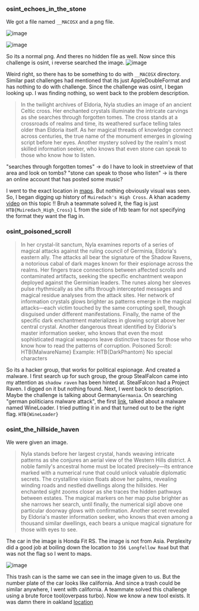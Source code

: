 ### osint_echoes_in_the_stone

We got a file named `__MACOSX` and a png file.

![image](https://hackmd.io/_uploads/rycvVMo3yx.png)

![image](https://hackmd.io/_uploads/H16_VfsnJe.png)

So its a normal png. And theres no hidden file as well.
Now since this challenge is osint, i reverse searched the image.
![image](https://hackmd.io/_uploads/S1NnVGo21x.png)

Weird right, so there has to be something to do with `__MACOSX` directory.
Similar past challenges had mentioned that its just AppleDoubleFormat and has nothing to do with challenge. Since the challenge was osint, I began looking up. I was finding nothing, so went back to the problem description.
> In the twilight archives of Eldoria, Nyla studies an image of an ancient Celtic cross. Her enchanted crystals illuminate the intricate carvings as she searches through forgotten tomes. The cross stands at a crossroads of realms and time, its weathered surface telling tales older than Eldoria itself. As her magical threads of knowledge connect across centuries, the true name of the monument emerges in glowing script before her eyes. Another mystery solved by the realm's most skilled information seeker, who knows that even stone can speak to those who know how to listen.

"searches through forgotten tomes" -> do I have to look in streetview of that area and look on tombs?
"stone can speak to those who listen" -> is there an online account that has posted some music?

I went to the exact location in [maps](https://maps.app.goo.gl/LYUnayruQrydq5rm9). But nothing obviously visual was seen. So, I began digging up history of `Muiredach's High Cross`. A khan academy [video](https://www.khanacademy.org/humanities/medieval-world/early-medieval-art/x4b0eb531:ireland/v/the-muiredach-cross) on this topic !!
Bruh a teammate solved it, the flag is just `HTB{Muiredach_High_Cross}` L from the side of htb team for not specifying the format they want the flag in.
###  osint_poisoned_scroll
> In her crystal-lit sanctum, Nyla examines reports of a series of magical attacks against the ruling council of Germinia, Eldoria's eastern ally. The attacks all bear the signature of the Shadow Ravens, a notorious cabal of dark mages known for their espionage across the realms. Her fingers trace connections between affected scrolls and contaminated artifacts, seeking the specific enchantment weapon deployed against the Germinian leaders. The runes along her sleeves pulse rhythmically as she sifts through intercepted messages and magical residue analyses from the attack sites. Her network of information crystals glows brighter as patterns emerge in the magical attacks—each victim touched by the same corrupting spell, though disguised under different manifestations. Finally, the name of the specific dark enchantment materializes in glowing script above her central crystal. Another dangerous threat identified by Eldoria's master information seeker, who knows that even the most sophisticated magical weapons leave distinctive traces for those who know how to read the patterns of corruption.
Poisoned Scroll: HTB{MalwareName}
Example: HTB{DarkPhantom} No special characters

So its a hacker group, that works for political espionage. And created a malware.
I first search up for such group, the group StealFalcon came into my attention as `shadow raven` has been hinted at. StealFalcon had a Project Raven. I digged on it but nothing found.
Next, I went back to description. Maybe the challenge is talking about Germany`Germania`. On searching "german politicians malware attack", the first [link](https://www.dw.com/en/russian-hackers-targeting-german-politicians-report/a-68648816), talked about a malware named WineLoader. I tried putting it in and that turned out to be the right flag.
`HTB{WineLoader}`

### osint_the_hillside_haven
We were given an image.
>Nyla stands before her largest crystal, hands weaving intricate patterns as she conjures an aerial view of the Western Hills district. A noble family's ancestral home must be located precisely—its entrance marked with a numerical rune that could unlock valuable diplomatic secrets. The crystalline vision floats above her palms, revealing winding roads and nestled dwellings along the hillsides. Her enchanted sight zooms closer as she traces the hidden pathways between estates. The magical markers on her map pulse brighter as she narrows her search, until finally, the numerical sigil above one particular doorway glows with confirmation. Another secret revealed by Eldoria's master information seeker, who knows that even among a thousand similar dwellings, each bears a unique magical signature for those with eyes to see. 


The car in the image is Honda Fit RS. The image is not from Asia. 
Perplexity did a good job at boiling down the location to `356 Longfellow Road` but that was not the flag so I went to maps.

![image](https://hackmd.io/_uploads/SkTJjRi3yx.png)

This trash can is the same we can see in the image given to us.
But the number plate of the car looks like california. And since a trash could be similar anywhere, I went with california. A teammate solved this challenge using a brute force tool(overpass turbo). Now we know a new tool exists. It was damn there in oakland 
[location](https://www.google.com/maps/@37.9006069,-122.2862508,3a,75y,172.24h,81.14t/data=!3m7!1e1!3m5!1smaZeTFX8eEmm7ouW-Gyy4A!2e0!6shttps:%2F%2Fstreetviewpixels-pa.googleapis.com%2Fv1%2Fthumbnail%3Fcb_client%3Dmaps_sv.tactile%26w%3D900%26h%3D600%26pitch%3D8.857452106444015%26panoid%3DmaZeTFX8eEmm7ouW-Gyy4A%26yaw%3D172.24226960518027!7i16384!8i8192?entry=ttu&g_ep=EgoyMDI1MDMyMy4wIKXMDSoJLDEwMjExNDU1SAFQAw%3D%3D)
